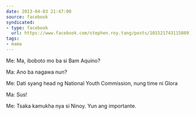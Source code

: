 ```yaml
---
date: 2013-04-03 21:47:00
source: facebook
syndicated:
- type: facebook
  url: https://www.facebook.com/stephen.roy.tang/posts/10152174311588912
tags:
- mama
---
```


Me: Ma, iboboto mo ba si Bam Aquino? 

Ma: Ano ba nagawa nun? 

Me: Dati syang head ng National Youth Commission, nung time ni Glora 

Ma: Sus! 

Me: Tsaka kamukha nya si Ninoy. Yun ang importante.